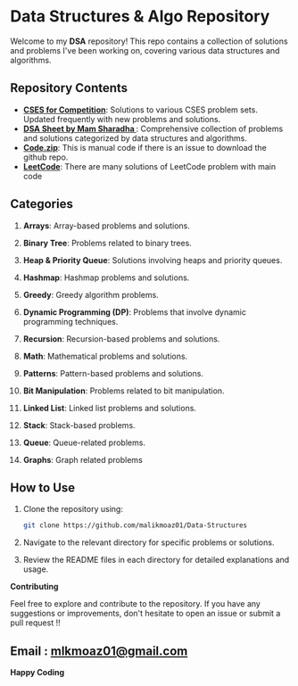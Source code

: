 # Data Structures & Algo Repository

Welcome to my **DSA** repository! This repo contains a collection of solutions and problems I've been working on, covering various data structures and algorithms.

## Repository Contents

- **[CSES for Competition](https://cses.fi/problemset)**: Solutions to various CSES problem sets. Updated frequently with new problems and solutions.
- **[DSA Sheet by Mam Sharadha ](https://docs.google.com/spreadsheets/u/0/d/1hXserPuxVoWMG9Hs7y8wVdRCJTcj3xMBAEYUOXQ5Xag/htmlview?pli=1#)**: Comprehensive collection of problems and solutions categorized by data structures and algorithms.
- **[Code.zip](https://github.com/malikmoaz01/Data-Structures/blob/main/Code.zip)**: This is manual code if there is an issue to download the github repo.
- **[LeetCode](https://leetcode.com/u/mlkmoaz01/)**: There are many solutions of LeetCode problem with main code 
## Categories

1. **Arrays**: Array-based problems and solutions.

2. **Binary Tree**: Problems related to binary trees.

3. **Heap & Priority Queue**: Solutions involving heaps and priority queues.

4. **Hashmap**: Hashmap problems and solutions.

5. **Greedy**: Greedy algorithm problems.

6. **Dynamic Programming (DP)**: Problems that involve dynamic programming techniques.

7. **Recursion**: Recursion-based problems and solutions.

8. **Math**: Mathematical problems and solutions.

9. **Patterns**: Pattern-based problems and solutions.

10. **Bit Manipulation**: Problems related to bit manipulation.

11. **Linked List**: Linked list problems and solutions.

12. **Stack**: Stack-based problems.

13. **Queue**: Queue-related problems.

14. **Graphs**: Graph related problems 

## How to Use

1. Clone the repository using:
   ```bash
   git clone https://github.com/malikmoaz01/Data-Structures

2. Navigate to the relevant directory for specific problems or solutions.

3. Review the README files in each directory for detailed explanations and usage.

**Contributing**

Feel free to explore and contribute to the repository. If you have any suggestions or improvements, don't hesitate to open an issue or submit a pull request !!

## Email : **mlkmoaz01@gmail.com**

**Happy Coding**
